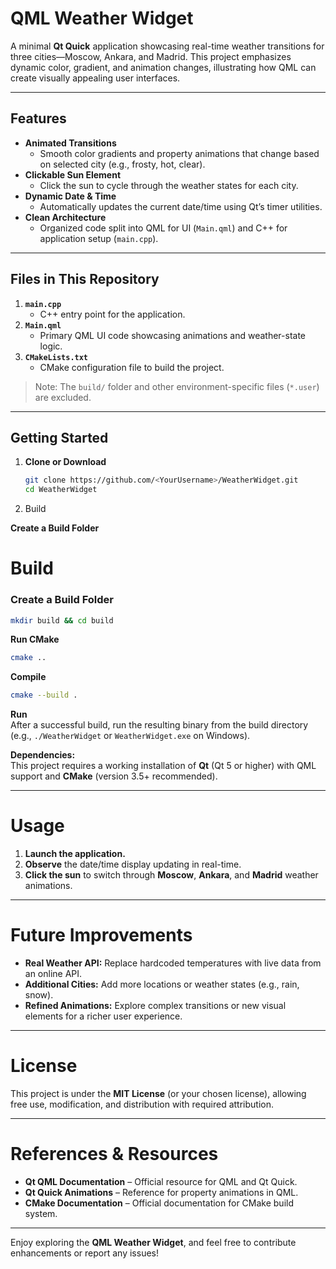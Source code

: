 # QML Weather Widget

A minimal **Qt Quick** application showcasing real-time weather transitions for three cities—Moscow, Ankara, and Madrid. This project emphasizes dynamic color, gradient, and animation changes, illustrating how QML can create visually appealing user interfaces.

---

## Features

- **Animated Transitions**  
  - Smooth color gradients and property animations that change based on selected city (e.g., frosty, hot, clear).
- **Clickable Sun Element**  
  - Click the sun to cycle through the weather states for each city.
- **Dynamic Date & Time**  
  - Automatically updates the current date/time using Qt’s timer utilities.
- **Clean Architecture**  
  - Organized code split into QML for UI (`Main.qml`) and C++ for application setup (`main.cpp`).

---

## Files in This Repository

1. **`main.cpp`**  
   - C++ entry point for the application.
2. **`Main.qml`**  
   - Primary QML UI code showcasing animations and weather-state logic.
3. **`CMakeLists.txt`**  
   - CMake configuration file to build the project.

> Note: The `build/` folder and other environment-specific files (`*.user`) are excluded.

---

## Getting Started

1. **Clone or Download**  
   ```bash
   git clone https://github.com/<YourUsername>/WeatherWidget.git
   cd WeatherWidget
2. Build

**Create a Build Folder**  
# Build

### Create a Build Folder
```bash
mkdir build && cd build
```
**Run CMake**  
```bash
cmake ..
```
**Compile**  
```bash
cmake --build .
```
**Run**  
After a successful build, run the resulting binary from the build directory (e.g., `./WeatherWidget` or `WeatherWidget.exe` on Windows).

**Dependencies:**  
This project requires a working installation of **Qt** (Qt 5 or higher) with QML support and **CMake** (version 3.5+ recommended).

---

# Usage
1. **Launch the application.**  
2. **Observe** the date/time display updating in real-time.  
3. **Click the sun** to switch through **Moscow**, **Ankara**, and **Madrid** weather animations.

---

# Future Improvements
- **Real Weather API:** Replace hardcoded temperatures with live data from an online API.  
- **Additional Cities:** Add more locations or weather states (e.g., rain, snow).  
- **Refined Animations:** Explore complex transitions or new visual elements for a richer user experience.

---

# License
This project is under the **MIT License** (or your chosen license), allowing free use, modification, and distribution with required attribution.

---

# References & Resources
- **Qt QML Documentation** – Official resource for QML and Qt Quick.  
- **Qt Quick Animations** – Reference for property animations in QML.  
- **CMake Documentation** – Official documentation for CMake build system.

---

Enjoy exploring the **QML Weather Widget**, and feel free to contribute enhancements or report any issues!

